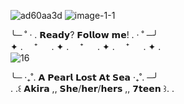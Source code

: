 ![ad60aa3d](https://github.com/OceansBlessing/OceansBlessing/assets/173688831/238b9f2e-69ad-4e76-a0ce-e5e7ace5f28e) ![image-1-1](https://github.com/OceansBlessing/OceansBlessing/assets/173688831/cba3224c-b656-4977-bc01-81f5aeb60823)


╰─ ˚ · . 𝗥𝗲𝗮𝗱𝘆? 𝗙𝗼𝗹𝗹𝗼𝘄 𝗺𝗲! . · ˚ ─╯   
   ✦ . 　⁺ 　 . ✦ . 　⁺ 　 . ✦ . 　⁺ 　 . ✦ .         
![16](https://github.com/OceansBlessing/OceansBlessing/assets/173688831/9ff22f66-e518-4e92-9d62-d9f7e91749b2)

╰─ ‧₊˚. 𝗔 𝗣𝗲𝗮𝗿𝗹 𝗟𝗼𝘀𝘁 𝗔𝘁 𝗦𝗲𝗮 ‧₊˚. ─╯    
. .꒰ 𝗔𝗸𝗶𝗿𝗮 ,, 𝗦𝗵𝗲/𝗵𝗲𝗿/𝗵𝗲𝗿𝘀 ,, 𝟳𝘁𝗲𝗲𝗻 ꒱. .

   
